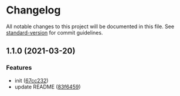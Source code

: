# Changelog

All notable changes to this project will be documented in this file. See [standard-version](https://github.com/conventional-changelog/standard-version) for commit guidelines.

## 1.1.0 (2021-03-20)


### Features

* init ([67cc232](https://github.com/islizeqiang/request-pure/commit/67cc2320bc8f0a5028539ee483cb4ab7e1a70137))
* update README ([83f6459](https://github.com/islizeqiang/request-pure/commit/83f645929f11937926ae298f23d4148e19c8b49c))

